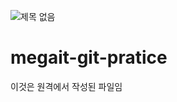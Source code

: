 ![제목 없음](https://user-images.githubusercontent.com/60810332/132823974-3f27ceb6-fc9d-4f7b-aa49-64565d6b414e.png)
# megait-git-pratice
이것은 원격에서 작성된 파일임
